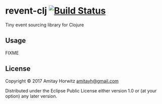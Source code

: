 # revent-clj [![Build Status](https://travis-ci.org/amitayh/revent-clj.svg?branch=master)](https://travis-ci.org/amitayh/revent-clj)

Tiny event sourcing library for Clojure

## Usage

FIXME

## License

Copyright © 2017 Amitay Horwitz <amitayh@gmail.com>

Distributed under the Eclipse Public License either version 1.0 or (at
your option) any later version.
